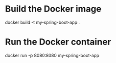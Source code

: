 # Build the Docker image
docker build -t my-spring-boot-app .

# Run the Docker container
docker run -p 8080:8080 my-spring-boot-app